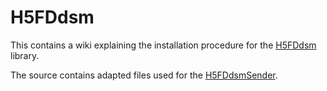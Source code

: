 # H5FDdsm

This contains a wiki explaining the installation procedure for the [H5FDdsm] library.

The source contains adapted files used for the [H5FDdsmSender].

[H5FDdsm]: https://hpcforge.org/projects/h5fddsm
[H5FDdsmSender]: https://bitbucket.org/ejans/h5fddsmsender
